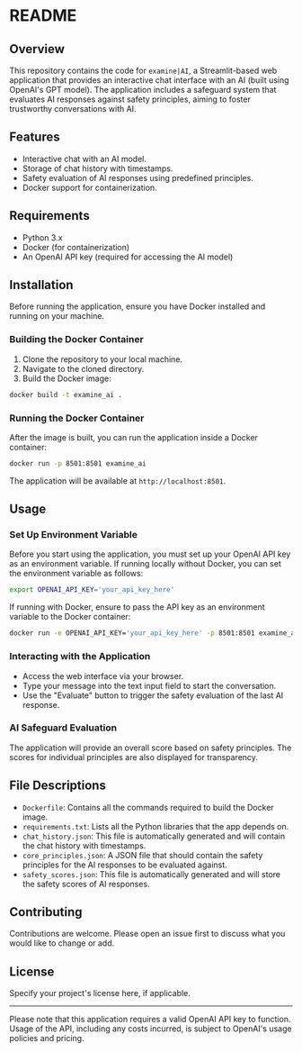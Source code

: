 # README

## Overview

This repository contains the code for `examine|AI`, a Streamlit-based web application that provides an interactive chat interface with an AI (built using OpenAI's GPT model). The application includes a safeguard system that evaluates AI responses against safety principles, aiming to foster trustworthy conversations with AI.

## Features

- Interactive chat with an AI model.
- Storage of chat history with timestamps.
- Safety evaluation of AI responses using predefined principles.
- Docker support for containerization.

## Requirements

- Python 3.x
- Docker (for containerization)
- An OpenAI API key (required for accessing the AI model)

## Installation

Before running the application, ensure you have Docker installed and running on your machine.

### Building the Docker Container

1. Clone the repository to your local machine.
2. Navigate to the cloned directory.
3. Build the Docker image:

```sh
docker build -t examine_ai .
```

### Running the Docker Container

After the image is built, you can run the application inside a Docker container:

```sh
docker run -p 8501:8501 examine_ai
```

The application will be available at `http://localhost:8501`.

## Usage

### Set Up Environment Variable

Before you start using the application, you must set up your OpenAI API key as an environment variable. If running locally without Docker, you can set the environment variable as follows:

```sh
export OPENAI_API_KEY='your_api_key_here'
```

If running with Docker, ensure to pass the API key as an environment variable to the Docker container:

```sh
docker run -e OPENAI_API_KEY='your_api_key_here' -p 8501:8501 examine_ai
```

### Interacting with the Application

- Access the web interface via your browser.
- Type your message into the text input field to start the conversation.
- Use the "Evaluate" button to trigger the safety evaluation of the last AI response.

### AI Safeguard Evaluation

The application will provide an overall score based on safety principles. The scores for individual principles are also displayed for transparency.

## File Descriptions

- `Dockerfile`: Contains all the commands required to build the Docker image.
- `requirements.txt`: Lists all the Python libraries that the app depends on.
- `chat_history.json`: This file is automatically generated and will contain the chat history with timestamps.
- `core_principles.json`: A JSON file that should contain the safety principles for the AI responses to be evaluated against.
- `safety_scores.json`: This file is automatically generated and will store the safety scores of AI responses.

## Contributing

Contributions are welcome. Please open an issue first to discuss what you would like to change or add.

## License

Specify your project's license here, if applicable.

---

Please note that this application requires a valid OpenAI API key to function. Usage of the API, including any costs incurred, is subject to OpenAI's usage policies and pricing.
